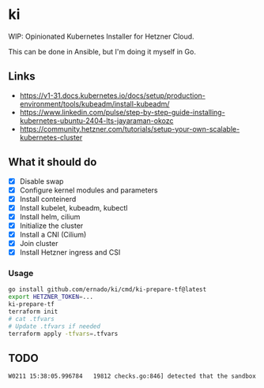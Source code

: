 # ki

WIP: Opinionated Kubernetes Installer for Hetzner Cloud.

This can be done in Ansible, but I'm doing it myself in Go.

## Links

- https://v1-31.docs.kubernetes.io/docs/setup/production-environment/tools/kubeadm/install-kubeadm/
- https://www.linkedin.com/pulse/step-by-step-guide-installing-kubernetes-ubuntu-2404-lts-jayaraman-okozc
- https://community.hetzner.com/tutorials/setup-your-own-scalable-kubernetes-cluster

## What it should do

- [x] Disable swap
- [x] Configure kernel modules and parameters
- [x] Install conteinerd
- [x] Install kubelet, kubeadm, kubectl
- [x] Install helm, cilium
- [x] Initialize the cluster
- [x] Install a CNI (Cilium)
- [x] Join cluster
- [x] Install Hetzner ingress and CSI

### Usage

```bash
go install github.com/ernado/ki/cmd/ki-prepare-tf@latest
export HETZNER_TOKEN=...
ki-prepare-tf
terraform init
# cat .tfvars
# Update .tfvars if needed
terraform apply -tfvars=.tfvars
```

## TODO

```bash
W0211 15:38:05.996784   19812 checks.go:846] detected that the sandbox image "registry.k8s.io/pause:3.8" of the container runtime is inconsistent with that used by kubeadm.It is recommended to use "registry.k8s.io/pause:3.10" as the CRI sandbox image.
```
